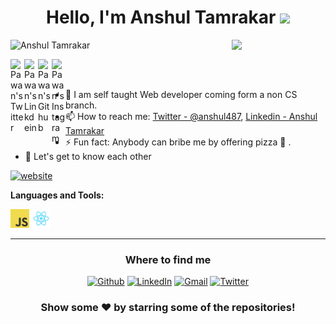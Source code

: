 <div align="center">
   <h1> Hello, I'm Anshul Tamrakar <img src="https://media.giphy.com/media/hvRJCLFzcasrR4ia7z/giphy.gif" width="25px"></h1>
</div>
<img src="https://camo.githubusercontent.com/410dd0b1b800cd1e13965237beee2a32474be978/68747470733a2f2f6d656469612e67697068792e636f6d2f6d656469612f4d3967624264396e6244724f5475314d71782f67697068792e676966" align="right" width="150"/>

<p align="left"> <img src="https://komarev.com/ghpvc/?username=DivyanshTamrakar&label=Views&color=blue&style=plastic" alt="Anshul Tamrakar" /> </p>

<a href="https://twitter.com/anshul487">
  <img align="left" alt="Pawan's Twitter" width="22px" src="https://cdn.jsdelivr.net/npm/simple-icons@v3/icons/twitter.svg" />
</a>
<a href="https://www.linkedin.com/in/anshul-tamrakar-51ba38166/">
  <img align="left" alt="Pawan's Linkdein" width="22px" src="https://cdn.jsdelivr.net/npm/simple-icons@v3/icons/linkedin.svg" />
</a>
<a href="https://github.com/anshultamrakar">
  <img align="left" alt="Pawan's Github" width="22px" src="https://cdn.jsdelivr.net/npm/simple-icons@v3/icons/github.svg" />
</a>
<a href="https://www.instagram.com/anshul_tamrakar487/">
  <img align="left" alt="Pawan's Instagram" width="22px" src="https://cdn.jsdelivr.net/npm/simple-icons@v3/icons/instagram.svg" />
</a>
<br/>
<br/>



- 🔭 I am self taught Web developer coming form a non CS branch.
- 📫 How to reach me: [Twitter - @anshul487](https://twitter.com/anshul487), [Linkedin - Anshul Tamrakar](https://www.linkedin.com/in/anshul-tamrakar-51ba38166/)
- ⚡ Fun fact: Anybody can bribe me by offering pizza 🍕 .
- 💭 Let's get to know each other 

[![website](https://img.shields.io/badge/PortfolioWebsite-anshultamrakardeveloper.netlify.app-2648ff?style=flat-square&logo=google-chrome)](https://anshultamrakardeveloper.netlify.app)


**Languages and Tools:**

  
<code><img height="30" src="https://raw.githubusercontent.com/github/explore/80688e429a7d4ef2fca1e82350fe8e3517d3494d/topics/javascript/javascript.png"></code>
<code><img height="30" src="https://raw.githubusercontent.com/github/explore/80688e429a7d4ef2fca1e82350fe8e3517d3494d/topics/react/react.png"></code>
  



<div align="center">
  
   
---

<h3>Where to find me</h3>
<p align="center"><a href="https://github.com/anshultamrakar" target="_blank"><img alt="Github" src="https://img.shields.io/badge/GitHub-%2312100E.svg?&style=for-the-badge&logo=Github&logoColor=white" /></a>  <a href="https://www.linkedin.com/in/anshul-tamrakar-51ba38166/" target="_blank"><img alt="LinkedIn" src="https://img.shields.io/badge/linkedin-%230077B5.svg?&style=for-the-badge&logo=linkedin&logoColor=white" /></a> <a href="anshultamrakar487@gmail.com" target="_blank"><img alt="Gmail" src="https://img.shields.io/badge/Gmail-D14836?style=for-the-badge&logo=gmail&logoColor=white" /></a> <a href="https://twitter.com/anshul487" target="_blank"><img alt="Twitter" src="https://img.shields.io/badge/anshul%20tamrakar%20-%231DA1F2.svg?&style=for-the-badge&logo=Twitter&logoColor=white"/></a>

</p>

### Show some ❤️ by starring some of the repositories!

</div>
